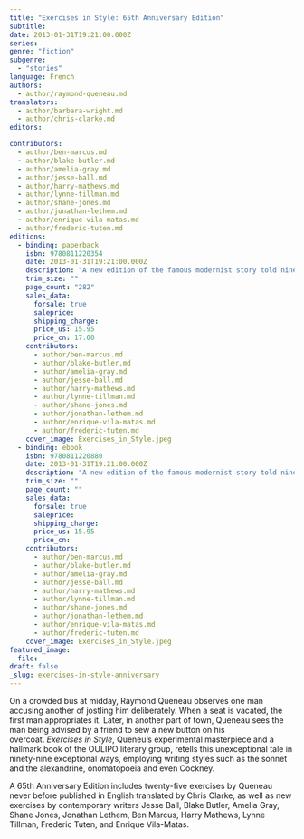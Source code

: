 ```yaml
---
title: "Exercises in Style: 65th Anniversary Edition"
subtitle:
date: 2013-01-31T19:21:00.000Z
series:
genre: "fiction"
subgenre:
  - "stories"
language: French
authors:
  - author/raymond-queneau.md
translators:
  - author/barbara-wright.md
  - author/chris-clarke.md
editors:

contributors:
  - author/ben-marcus.md
  - author/blake-butler.md
  - author/amelia-gray.md
  - author/jesse-ball.md
  - author/harry-mathews.md
  - author/lynne-tillman.md
  - author/shane-jones.md
  - author/jonathan-lethem.md
  - author/enrique-vila-matas.md
  - author/frederic-tuten.md
editions:
  - binding: paperback
    isbn: 9780811220354
    date: 2013-01-31T19:21:00.000Z
    description: "A new edition of the famous modernist story told ninety-nine different ways — with newly translated exercises by Queneau and contributions by some of today's most acclaimed stylists. "
    trim_size: ""
    page_count: "282"
    sales_data:
      forsale: true
      saleprice:
      shipping_charge:
      price_us: 15.95
      price_cn: 17.00
    contributors:
      - author/ben-marcus.md
      - author/blake-butler.md
      - author/amelia-gray.md
      - author/jesse-ball.md
      - author/harry-mathews.md
      - author/lynne-tillman.md
      - author/shane-jones.md
      - author/jonathan-lethem.md
      - author/enrique-vila-matas.md
      - author/frederic-tuten.md
    cover_image: Exercises_in_Style.jpeg
  - binding: ebook
    isbn: 9780811220880
    date: 2013-01-31T19:21:00.000Z
    description: "A new edition of the famous modernist story told ninety-nine different ways — with newly translated exercises by Queneau and contributions by some of today's most acclaimed stylists. "
    trim_size: ""
    page_count: ""
    sales_data:
      forsale: true
      saleprice:
      shipping_charge:
      price_us: 15.95
      price_cn:
    contributors:
      - author/ben-marcus.md
      - author/blake-butler.md
      - author/amelia-gray.md
      - author/jesse-ball.md
      - author/harry-mathews.md
      - author/lynne-tillman.md
      - author/shane-jones.md
      - author/jonathan-lethem.md
      - author/enrique-vila-matas.md
      - author/frederic-tuten.md
    cover_image: Exercises_in_Style.jpeg
featured_image:
  file:
draft: false
_slug: exercises-in-style-anniversary
---
```


On a crowded bus at midday, Raymond Queneau observes one man accusing another of jostling him deliberately. When a seat is vacated, the first man appropriates it. Later, in another part of town, Queneau sees the man being advised by a friend to sew a new button on his overcoat. _Exercises in Style_, Queneu’s experimental masterpiece and a hallmark book of the OULIPO literary group, retells this unexceptional tale in ninety-nine exceptional ways, employing writing styles such as the sonnet and the alexandrine, onomatopoeia and even Cockney.

A 65th Anniversary Edition includes twenty-five exercises by Queneau never before published in English translated by Chris Clarke, as well as new exercises by contemporary writers Jesse Ball, Blake Butler, Amelia Gray, Shane Jones, Jonathan Lethem, Ben Marcus, Harry Mathews, Lynne Tillman, Frederic Tuten, and Enrique Vila-Matas.

